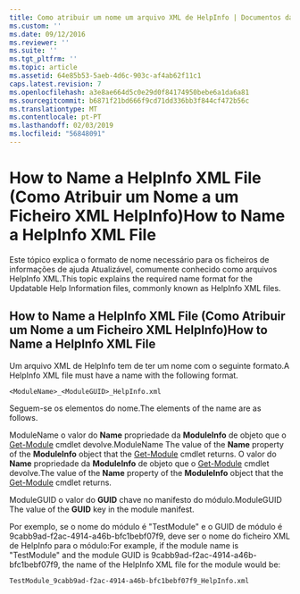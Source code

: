 ```yaml
---
title: Como atribuir um nome um arquivo XML de HelpInfo | Documentos da Microsoft
ms.custom: ''
ms.date: 09/12/2016
ms.reviewer: ''
ms.suite: ''
ms.tgt_pltfrm: ''
ms.topic: article
ms.assetid: 64e85b53-5aeb-4d6c-903c-af4ab62f11c1
caps.latest.revision: 7
ms.openlocfilehash: a3e8ae664d5c0e29d0f84174950bebe6a1da6a81
ms.sourcegitcommit: b6871f21bd666f9cd71dd336bb3f844cf472b56c
ms.translationtype: MT
ms.contentlocale: pt-PT
ms.lasthandoff: 02/03/2019
ms.locfileid: "56848091"
---
```

# <a name="how-to-name-a-helpinfo-xml-file"></a><span data-ttu-id="22bc2-102">How to Name a HelpInfo XML File (Como Atribuir um Nome a um Ficheiro XML HelpInfo)</span><span class="sxs-lookup"><span data-stu-id="22bc2-102">How to Name a HelpInfo XML File</span></span>

<span data-ttu-id="22bc2-103">Este tópico explica o formato de nome necessário para os ficheiros de informações de ajuda Atualizável, comumente conhecido como arquivos HelpInfo XML.</span><span class="sxs-lookup"><span data-stu-id="22bc2-103">This topic explains the required name format for the Updatable Help Information files, commonly known as HelpInfo XML files.</span></span>

## <a name="how-to-name-a-helpinfo-xml-file"></a><span data-ttu-id="22bc2-104">How to Name a HelpInfo XML File (Como Atribuir um Nome a um Ficheiro XML HelpInfo)</span><span class="sxs-lookup"><span data-stu-id="22bc2-104">How to Name a HelpInfo XML File</span></span>

<span data-ttu-id="22bc2-105">Um arquivo XML de HelpInfo tem de ter um nome com o seguinte formato.</span><span class="sxs-lookup"><span data-stu-id="22bc2-105">A HelpInfo XML file must have a name with the following format.</span></span>

`<ModuleName>_<ModuleGUID>_HelpInfo.xml`

<span data-ttu-id="22bc2-106">Seguem-se os elementos do nome.</span><span class="sxs-lookup"><span data-stu-id="22bc2-106">The elements of the name are as follows.</span></span>

<span data-ttu-id="22bc2-107">ModuleName o valor do **Name** propriedade da **ModuleInfo** de objeto que o [Get-Module](/powershell/module/Microsoft.PowerShell.Core/Get-Module) cmdlet devolve.</span><span class="sxs-lookup"><span data-stu-id="22bc2-107">ModuleName The value of the **Name** property of the **ModuleInfo** object that the [Get-Module](/powershell/module/Microsoft.PowerShell.Core/Get-Module) cmdlet returns.</span></span>
<span data-ttu-id="22bc2-108">O valor do **Name** propriedade da **ModuleInfo** de objeto que o [Get-Module](/powershell/module/Microsoft.PowerShell.Core/Get-Module) cmdlet devolve.</span><span class="sxs-lookup"><span data-stu-id="22bc2-108">The value of the **Name** property of the **ModuleInfo** object that the [Get-Module](/powershell/module/Microsoft.PowerShell.Core/Get-Module) cmdlet returns.</span></span>

<span data-ttu-id="22bc2-109">ModuleGUID o valor do **GUID** chave no manifesto do módulo.</span><span class="sxs-lookup"><span data-stu-id="22bc2-109">ModuleGUID The value of the **GUID** key in the module manifest.</span></span>

<span data-ttu-id="22bc2-110">Por exemplo, se o nome do módulo é "TestModule" e o GUID de módulo é 9cabb9ad-f2ac-4914-a46b-bfc1bebf07f9, deve ser o nome do ficheiro XML de HelpInfo para o módulo:</span><span class="sxs-lookup"><span data-stu-id="22bc2-110">For example, if the module name is "TestModule" and the module GUID is 9cabb9ad-f2ac-4914-a46b-bfc1bebf07f9, the name of the HelpInfo XML file for the module would be:</span></span>

`TestModule_9cabb9ad-f2ac-4914-a46b-bfc1bebf07f9_HelpInfo.xml`